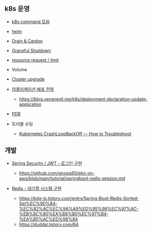## k8s 운영 ##

* [k8s command 모음](https://github.com/gnosia93/eks-on-aws/blob/main/tutorial/k8s-op-cmd.md)

* [helm](https://github.com/gnosia93/eks-on-aws/blob/main/tutorial/study-helm.md)

* [Drain & Cardon](https://velog.io/@koo8624/Kubernetes-Drain-Cordon-and-Uncordon)

* [Graceful Shutdown](https://waspro.tistory.com/682)
  
* [resource request / limit](https://kubernetes.io/ko/docs/concepts/configuration/manage-resources-containers/) 

* Volume
  
* [Cluster upgrade](https://jerryljh.tistory.com/86)  

* [어플리케이션 배포 전략](https://velog.io/@_zero_/%EC%BF%A0%EB%B2%84%EB%84%A4%ED%8B%B0%EC%8A%A4-%EB%B0%B0%ED%8F%AC-%EC%A0%84%EB%9E%B5RollingUpdate-BlueGreen-Canary-%EB%B0%8F-%EB%A1%A4%EB%B0%B1Rollback-%EA%B0%9C%EB%85%90%EA%B3%BC-%EC%84%A4%EC%A0%95)

  - https://blog.yevgnenll.me/k8s/deployment-declaration-update-application

* [PDB](https://halfmoon95.tistory.com/entry/PodDisruptionBudget%EC%9D%84-%EC%9D%B4%EC%9A%A9%ED%95%9C-Pod-%EC%9E%AC%EB%B0%B0%EC%B9%98)

* 트러블 슈팅
  - [Kubernetes CrashLoopBackOff — How to Troubleshoot](https://foxutech.medium.com/kubernetes-crashloopbackoff-how-to-troubleshoot-940dbb16bc84)

## 개발 ##
    
* [Spring Security / JWT - 로그인 구현](https://webfirewood.tistory.com/115)
  * https://github.com/gnosia93/eks-on-aws/blob/main/tutorial/springboot-redis-session.md   

* [Redis - 대기열 시스템 구현](https://dev-jj.tistory.com/entry/%ED%94%84%EB%A1%9C%EB%AA%A8%EC%85%98%EC%9D%84-%EB%8C%80%EB%B9%84%ED%95%9C-%EB%8C%80%EA%B8%B0%EC%97%B4-%EC%8B%9C%EC%8A%A4%ED%85%9C-%EA%B5%AC%EC%84%B1%ED%95%98%EA%B8%B0-Redis-WebSocket-Spring)  
  * https://kdg-is.tistory.com/entry/Spring-Boot-Redis-Sorted-Set%EC%9D%84-%EC%82%AC%EC%9A%A9%ED%95%98%EC%97%AC-%EB%8C%80%EA%B8%B0%EC%97%B4-%EA%B5%AC%ED%98%84
  * https://duddal.tistory.com/64
